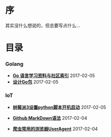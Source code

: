 序
===
其实没什么想说的，但总要写点什么...

目录
====

### Golang
* **[Go 语言学习资料与社区索引](http://www.yupae.cn/golang/reference)** 2017-02-05
* **[设计Go包](http://www.yupae.cn/golang/writepackage)** 2017-02-05

### IoT
* **[树莓派3设置python脚本开机启动](http://www.yupae.cn/iot/raspistartup)** 2017-02-05

* **[Github MarkDown语法](http://www.yupae.cn/content/markdown)** 2017-02-04
* **[爬虫常用的浏览器UserAgent](http://www.yupae.cn/content/useragent)** 2017-02-04

